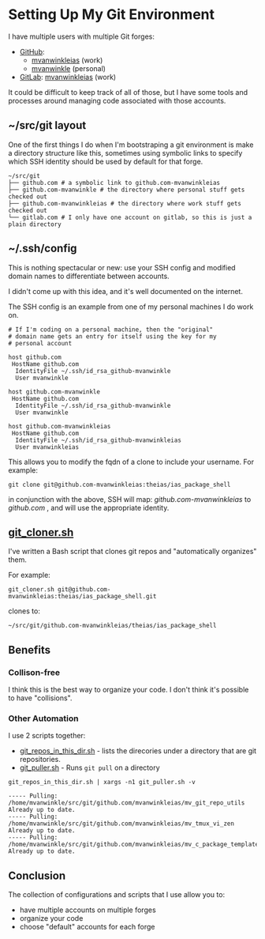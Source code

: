 # Setting Up My Git Environment

I have multiple users with multiple Git forges:

* [GitHub](https://github.com):
	* [mvanwinkleias](https://github.com/mvanwinkleias) (work)
	* [mvanwinkle](https://github.com/mvanwinkle) (personal)
* [GitLab](https://gitlab.com): [mvanwinkleias](https://gitlab.com/mvanwinkleias) (work)

It could be difficult to keep track of all of those, but
I have some tools and processes around managing code associated
with those accounts.

## ~/src/git layout

One of the first things I do when I'm bootstraping a git environment
is make a directory structure like this, sometimes using symbolic
links to specify which SSH identity should be used by default for
that forge.

```
~/src/git
├── github.com # a symbolic link to github.com-mvanwinkleias 
├── github.com-mvanwinkle # the directory where personal stuff gets checked out
├── github.com-mvanwinkleias # the directory where work stuff gets checked out
└── gitlab.com # I only have one account on gitlab, so this is just a plain directory
```

## ~/.ssh/config

This is nothing spectacular or new: use your SSH config
and modified domain names to differentiate between accounts.

I didn't come up with this idea, and it's well documented on the internet.

The SSH config is an example from one of my personal machines I do work on.

```
# If I'm coding on a personal machine, then the "original"
# domain name gets an entry for itself using the key for my
# personal account

host github.com
 HostName github.com
  IdentityFile ~/.ssh/id_rsa_github-mvanwinkle
  User mvanwinkle

host github.com-mvanwinkle
 HostName github.com
  IdentityFile ~/.ssh/id_rsa_github-mvanwinkle
  User mvanwinkle

host github.com-mvanwinkleias
 HostName github.com
  IdentityFile ~/.ssh/id_rsa_github-mvanwinkleias
  User mvanwinkleias

```

This allows you to modify the fqdn of a clone to include your username.
For example:

```
git clone git@github.com-mvanwinkleias:theias/ias_package_shell
```
in conjunction with the above, SSH will map: *github.com-mvanwinkleias*
to *github.com* , and will use the appropriate identity.

## [git_cloner.sh](https://github.com/mvanwinkleias/mv_git_repo_utils/blob/master/src/bin/git_cloner.sh)

I've written a Bash script that clones git repos and "automatically organizes"
them.

For example:
```
git_cloner.sh git@github.com-mvanwinkleias:theias/ias_package_shell.git
```

clones to:

```
~/src/git/github.com-mvanwinkleias/theias/ias_package_shell
```

## Benefits

### Collison-free

I think this is the best way to organize your code.  I don't think
it's possible to have "collisions".

### Other Automation

I use 2 scripts together:

* [git_repos_in_this_dir.sh](https://github.com/mvanwinkleias/mv_git_repo_utils/blob/master/src/bin/git_repos_in_this_dir.sh) - lists the direcories under a directory that are git repositories.
* [git_puller.sh](https://github.com/mvanwinkleias/mv_git_repo_utils/blob/master/src/bin/git_puller.sh) - Runs ```git pull``` on a directory

```
git_repos_in_this_dir.sh | xargs -n1 git_puller.sh -v
```

```
----- Pulling: /home/mvanwinkle/src/git/github.com/mvanwinkleias/mv_git_repo_utils
Already up to date.
----- Pulling: /home/mvanwinkle/src/git/github.com/mvanwinkleias/mv_tmux_vi_zen
Already up to date.
----- Pulling: /home/mvanwinkle/src/git/github.com/mvanwinkleias/mv_c_package_template_test
Already up to date.
```

## Conclusion

The collection of configurations and scripts that I use allow
you to:

* have multiple accounts on multiple forges
* organize your code
* choose "default" accounts for each forge
